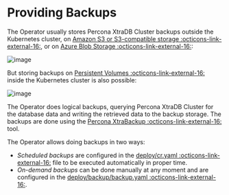 # Providing Backups

The Operator usually stores Percona XtraDB Cluster backups outside the
Kubernetes cluster, on [Amazon S3 or S3-compatible storage :octicons-link-external-16:](https://en.wikipedia.org/wiki/Amazon_S3#S3_API_and_competing_services),
or on [Azure Blob Storage :octicons-link-external-16:](https://azure.microsoft.com/en-us/services/storage/blobs/):

![image](assets/images/backup-cloud.svg)

But storing backups on [Persistent Volumes :octicons-link-external-16:](https://kubernetes.io/docs/concepts/storage/persistent-volumes/) inside the Kubernetes cluster is also possible:

![image](assets/images/backup-pv.svg)

The Operator does logical backups, querying Percona XtraDB Cluster for the
database data and writing the retrieved data to the backup storage. The backups
are done using the [Percona XtraBackup :octicons-link-external-16:](https://docs.percona.com/percona-xtrabackup/2.4/index.html) tool.

The Operator allows doing backups in two ways:

* *Scheduled backups* are configured in the
    [deploy/cr.yaml :octicons-link-external-16:](https://github.com/percona/percona-xtradb-cluster-operator/blob/main/deploy/cr.yaml)
    file to be executed automatically in proper time.
* *On-demand backups* can be done manually at any moment and are configured in
    the [deploy/backup/backup.yaml :octicons-link-external-16:](https://raw.githubusercontent.com/percona/percona-xtradb-cluster-operator/main/deploy/backup/backup.yaml).


